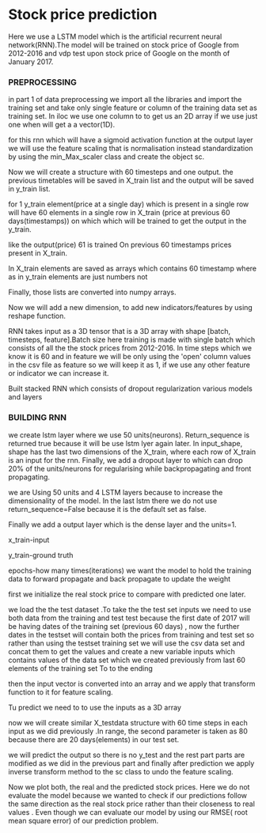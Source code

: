 # Stock price prediction

Here we use a LSTM model which is the artificial recurrent neural network(RNN).The model will be trained on stock price of Google from 2012-2016 and vdp test upon stock price of Google on the month of January 2017.

### PREPROCESSING

 in part 1 of data preprocessing we import all the libraries and import the training set and take only single feature or column of the training data set as training set.  In iloc we use one column to to get us an 2D array if we use just one when will get a a vector(1D).

for this rnn which will have a sigmoid activation function at the output layer we will use the feature scaling that is normalisation instead  standardization by using the min_Max_scaler class and create the object sc.

Now we will create a structure with 60 timesteps and one output. the previous timetables will be saved in X_train list and the output will be saved in y_train list.

for 1 y_train element(price at a single day) which is present in a single row will have 60 elements in a single row in X_train (price at previous 60 days(timestamps))  on which which will be trained to get the output in the y_train.

like the output(price) 61 is trained On previous 60 timestamps prices  present in X_train.

In X_train  elements are saved as arrays which contains 60 timestamp where as in y_train elements are just numbers not

Finally, those lists are converted into numpy arrays.



Now we will add a new dimension, to add new indicators/features by using reshape function.

RNN takes input as a 3D tensor that is a 3D array with shape [batch, timesteps, feature].Batch size  here training is made with single batch which consists of all the the stock prices from 2012-2016. In time steps which we know it is 60 and in feature we will be only using the 'open' column values in the csv file as feature so we will keep it as 1, if we use any other feature or indicator we can increase it.

Built stacked RNN which consists of dropout regularization various models and layers

### BUILDING RNN

we create lstm layer where we use 50 units(neurons). Return_sequence is returned true because it will be use lstm lyer again later. In input_shape, shape has the last two dimensions of the X_train, where each row of X_train is an input for the rnn. Finally, we add a dropout layer to which can drop 20% of the units/neurons for regularising while backpropagating and front propagating.

we are Using 50 units and 4 LSTM layers because to increase the dimensionality of the model.  In the last lstm there we do not use return_sequence=False because it is the default set as false.

Finally we add a output layer which is the dense layer and the units=1. 



x_train-input

y_train-ground truth

epochs-how many times(iterations) we want the model to hold the training data to forward propagate and back propagate to update the weight

first we initialize the real stock price to compare with predicted one later.

we load the the test dataset .To take the the test set inputs we need to use both data from the training and test test because the first date of 2017 will be having dates of the training set (previous 60 days) , now the further dates in the testset  will contain both the prices from training and test set so rather than using the testset  training set we will use the csv data set and concat them to get the values and create a new variable inputs which contains values of the data set which we created previously from last 60 elements of the training set To to the ending

then the input vector is converted into an array and we apply that transform function to it for feature scaling.

Tu predict we need to to use the inputs as a 3D array


now we will create similar X_testdata structure with 60 time steps in each input as we did previously .In range, the second parameter is taken as 80 because there are 20 days(elements) in our test set. 

we will predict the output so there is no y_test and the rest part parts are modified as we did in the previous part and finally  after prediction we apply inverse transform method to the sc class to undo the feature scaling.

Now we plot both, the real and the predicted stock prices.  Here we do not evaluate the model because we wanted to check if our predictions follow the same direction as the real stock price rather than their closeness to real values . Even though we can evaluate our model by using our RMSE( root mean square error) of our prediction problem.
